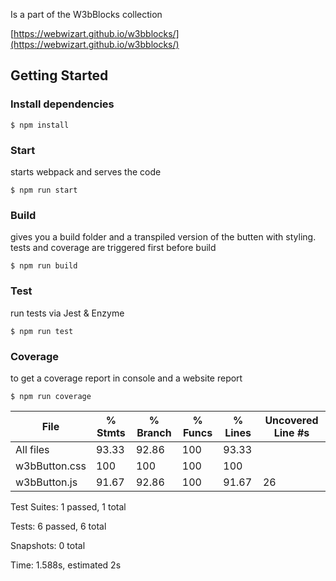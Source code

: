 Is a part of the W3bBlocks collection

[https://webwizart.github.io/w3bblocks/](https://webwizart.github.io/w3bblocks/)

## Getting Started

### Install dependencies

```
$ npm install
```

### Start

starts webpack and serves the code

```
$ npm run start
```

### Build

gives you a build folder and a transpiled version of the butten with styling.
tests and coverage are triggered first before build

```
$ npm run build
```

### Test

run tests via Jest & Enzyme

```
$ npm run test
```

### Coverage

to get a coverage report in console and a website report

```
$ npm run coverage
```

|File | % Stmts | % Branch | % Funcs | % Lines | Uncovered Line #s |
|---------------|----------|----------|----------|----------|-------------------|
|All files | 93.33 | 92.86 | 100 | 93.33 | |
|w3bButton.css | 100 | 100 | 100 | 100 | |
|w3bButton.js | 91.67 | 92.86 | 100 | 91.67 | 26 |

Test Suites: 1 passed, 1 total

Tests: 6 passed, 6 total

Snapshots: 0 total

Time: 1.588s, estimated 2s
